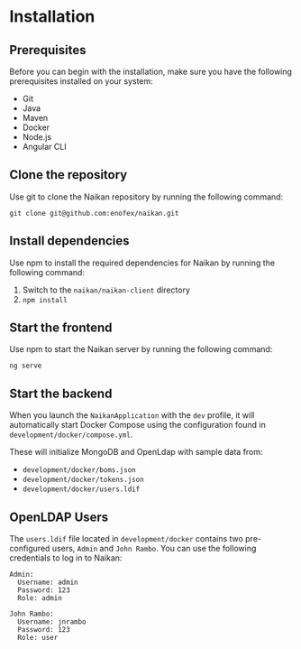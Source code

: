 # Installation

## Prerequisites

Before you can begin with the installation, make sure you have the following prerequisites installed on your system:

* Git
* Java
* Maven
* Docker
* Node.js
* Angular CLI

## Clone the repository

Use git to clone the Naikan repository by running the following command:

`git clone git@github.com:enofex/naikan.git`

## Install dependencies

Use npm to install the required dependencies for Naikan by running the following command:

1. Switch to the `naikan/naikan-client` directory
2. `npm install`

## Start the frontend

Use npm to start the Naikan server by running the following command:

`ng serve`

## Start the backend

When you launch the `NaikanApplication` with the `dev` profile, it will automatically start Docker Compose using the configuration found in `development/docker/compose.yml`. 

These will initialize MongoDB and OpenLdap with sample data from:

*  `development/docker/boms.json`
*  `development/docker/tokens.json`
*  `development/docker/users.ldif`

## OpenLDAP Users

The `users.ldif` file located in `development/docker` contains two pre-configured users, `Admin` and `John Rambo`. You can use the following credentials to log in to Naikan:

```
Admin:
  Username: admin
  Password: 123
  Role: admin

John Rambo:
  Username: jnrambo
  Password: 123
  Role: user
```
